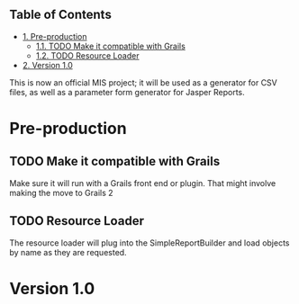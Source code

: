 <div id="table-of-contents">
<h2>Table of Contents</h2>
<div id="text-table-of-contents">
<ul>
<li><a href="#sec-1">1. Pre-production</a>
<ul>
<li><a href="#sec-1-1">1.1. <span class="todo TODO">TODO</span> Make it compatible with Grails</a></li>
<li><a href="#sec-1-2">1.2. <span class="todo TODO">TODO</span> Resource Loader</a></li>
</ul>
</li>
<li><a href="#sec-2">2. Version 1.0</a></li>
</ul>
</div>
</div>

This is now an official MIS project; it will be used as a generator for CSV files, as well as a parameter form generator for Jasper Reports.

# Pre-production

## TODO Make it compatible with Grails

Make sure it will run with a Grails front end or plugin.  That might involve making the move to Grails 2

## TODO Resource Loader

The resource loader will plug into the SimpleReportBuilder and load objects by name as they are requested.

# Version 1.0
